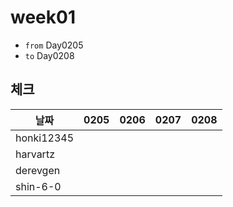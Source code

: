 # week01

- `from` Day0205
- `to` Day0208

## 체크

| 날짜         |0205|0206|0207|0208|
|------------|---|---|---|---|
| honki12345 |||||
| harvartz   |||||
| derevgen   |||||
| shin-6-0   |||||
